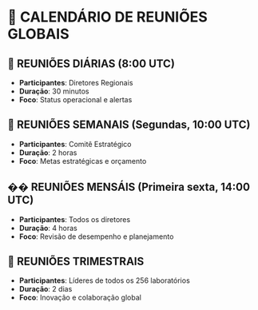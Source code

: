 # 📅 CALENDÁRIO DE REUNIÕES GLOBAIS

## 🎯 REUNIÕES DIÁRIAS (8:00 UTC)
- **Participantes**: Diretores Regionais
- **Duração**: 30 minutos
- **Foco**: Status operacional e alertas

## 🧠 REUNIÕES SEMANAIS (Segundas, 10:00 UTC)  
- **Participantes**: Comitê Estratégico
- **Duração**: 2 horas
- **Foco**: Metas estratégicas e orçamento

## �� REUNIÕES MENSÁIS (Primeira sexta, 14:00 UTC)
- **Participantes**: Todos os diretores
- **Duração**: 4 horas
- **Foco**: Revisão de desempenho e planejamento

## 🔬 REUNIÕES TRIMESTRAIS
- **Participantes**: Líderes de todos os 256 laboratórios
- **Duração**: 2 dias
- **Foco**: Inovação e colaboração global
